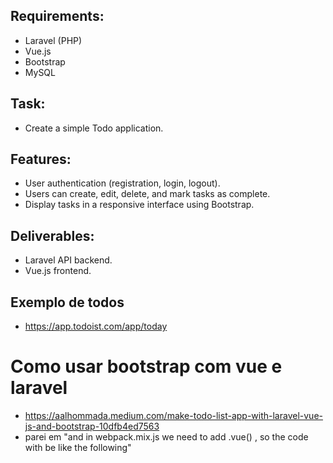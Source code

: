 ## Requirements:

-   Laravel (PHP)
-   Vue.js
-   Bootstrap
-   MySQL

## Task:

-   Create a simple Todo application.

## Features:

-   User authentication (registration, login, logout).
-   Users can create, edit, delete, and mark tasks as complete.
-   Display tasks in a responsive interface using Bootstrap.

## Deliverables:

-   Laravel API backend.
-   Vue.js frontend.

## Exemplo de todos

-   https://app.todoist.com/app/today

# Como usar bootstrap com vue e laravel

-   https://aalhommada.medium.com/make-todo-list-app-with-laravel-vue-js-and-bootstrap-10dfb4ed7563
-   parei em "and in webpack.mix.js we need to add .vue() , so the code with be like the following"
